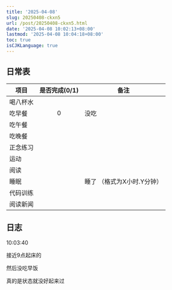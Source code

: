 ```yaml
---
title: '2025-04-08'
slug: 20250408-ckxn5
url: /post/20250408-ckxn5.html
date: '2025-04-08 10:02:13+08:00'
lastmod: '2025-04-08 10:04:18+08:00'
toc: true
isCJKLanguage: true
---
```






## 日常表

|项目|是否完成(0/1)|备注|
| ----------| :-------------: | -----------------------------|
|喝八杯水|||
|吃早餐|0|没吃|
|吃午餐|||
|吃晚餐|||
|正念练习|||
|运动|||
|阅读|||
|睡眠||睡了  （格式为X小时.Y分钟）|
|代码训练|||
|阅读新闻|||

## 日志

10:03:40

接近9点起床的

然后没吃早饭

真的是状态就没好起来过

‍
